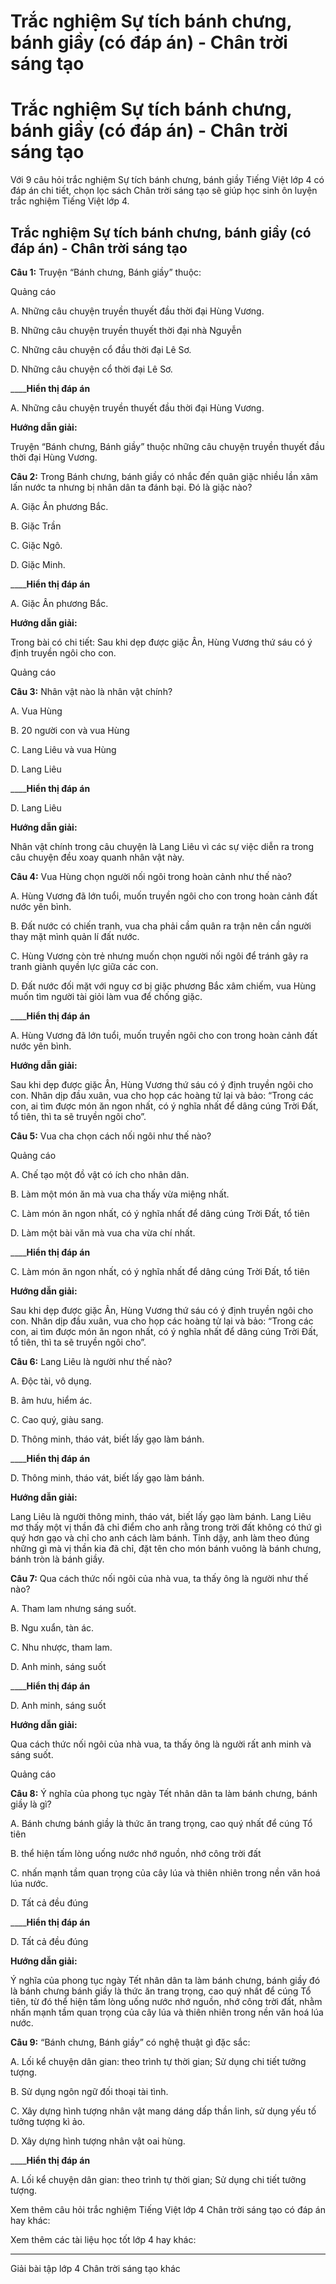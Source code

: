 # Trắc nghiệm Sự tích bánh chưng, bánh giầy (có đáp án) - Chân trời sáng tạo

# Trắc nghiệm Sự tích bánh chưng, bánh giầy (có đáp án) - Chân trời sáng tạo

Với 9 câu hỏi trắc nghiệm Sự tích bánh chưng, bánh giầy Tiếng Việt lớp 4 có đáp án chi tiết, chọn lọc sách Chân trời sáng tạo sẽ giúp học sinh ôn luyện trắc nghiệm Tiếng Việt lớp 4.

## Trắc nghiệm Sự tích bánh chưng, bánh giầy (có đáp án) - Chân trời sáng tạo

**Câu 1:** Truyện “Bánh chưng, Bánh giầy” thuộc:

Quảng cáo

A. Những câu chuyện truyền thuyết đầu thời đại Hùng Vương.

B. Những câu chuyện truyền thuyết thời đại nhà Nguyễn

C. Những câu chuyện cổ đầu thời đại Lê Sơ.

D. Những câu chuyện cổ thời đại Lê Sơ.

____**Hiển thị đáp án**

A. Những câu chuyện truyền thuyết đầu thời đại Hùng Vương.

**Hướng dẫn giải:**

Truyện “Bánh chưng, Bánh giầy” thuộc những câu chuyện truyền thuyết đầu thời đại Hùng Vương.

**Câu 2:** Trong Bánh chưng, bánh giầy có nhắc đến quân giặc nhiều lần xâm lấn nước ta nhưng bị nhân dân ta đánh bại. Đó là giặc nào?

A. Giặc Ân phương Bắc.

B. Giặc Trần

C. Giặc Ngô.

D. Giặc Minh.

____**Hiển thị đáp án**

A. Giặc Ân phương Bắc.

**Hướng dẫn giải:**

Trong bài có chi tiết: Sau khi dẹp được giặc Ân, Hùng Vương thứ sáu có ý định truyền ngôi cho con.

Quảng cáo

**Câu 3:** Nhân vật nào là nhân vật chính?

A. Vua Hùng

B. 20 người con và vua Hùng

C. Lang Liêu và vua Hùng

D. Lang Liêu

____**Hiển thị đáp án**

D. Lang Liêu

**Hướng dẫn giải:**

Nhân vật chính trong câu chuyện là Lang Liêu vì các sự việc diễn ra trong câu chuyện đều xoay quanh nhân vật này.

**Câu 4:** Vua Hùng chọn người nối ngôi trong hoàn cảnh như thế nào?

A. Hùng Vương đã lớn tuổi, muốn truyền ngôi cho con trong hoàn cảnh đất nước yên bình.

B. Đất nước có chiến tranh, vua cha phải cầm quân ra trận nên cần người thay mặt mình quản lí đất nước.

C. Hùng Vương còn trẻ nhưng muốn chọn người nối ngôi để tránh gây ra tranh giành quyền lực giữa các con.

D. Đất nước đối mặt với nguy cơ bị giặc phương Bắc xâm chiếm, vua Hùng muốn tìm người tài giỏi làm vua để chống giặc.

____**Hiển thị đáp án**

A. Hùng Vương đã lớn tuổi, muốn truyền ngôi cho con trong hoàn cảnh đất nước yên bình.

**Hướng dẫn giải:**

Sau khi dẹp được giặc Ân, Hùng Vương thứ sáu có ý định truyền ngôi cho con. Nhân dịp đầu xuân, vua cho họp các hoàng tử lại và bảo: “Trong các con, ai tìm được món ăn ngon nhất, có ý nghĩa nhất để dâng cúng Trời Đất, tổ tiên, thì ta sẽ truyền ngôi cho”.

**Câu 5:** Vua cha chọn cách nối ngôi như thế nào?

Quảng cáo

A. Chế tạo một đồ vật có ích cho nhân dân.

B. Làm một món ăn mà vua cha thấy vừa miệng nhất.

C. Làm món ăn ngon nhất, có ý nghĩa nhất để dâng cúng Trời Đất, tổ tiên

D. Làm một bài văn mà vua cha vừa chí nhất.

____**Hiển thị đáp án**

C. Làm món ăn ngon nhất, có ý nghĩa nhất để dâng cúng Trời Đất, tổ tiên

**Hướng dẫn giải:**

Sau khi dẹp được giặc Ân, Hùng Vương thứ sáu có ý định truyền ngôi cho con. Nhân dịp đầu xuân, vua cho họp các hoàng tử lại và bảo: “Trong các con, ai tìm được món ăn ngon nhất, có ý nghĩa nhất để dâng cúng Trời Đất, tổ tiên, thì ta sẽ truyền ngôi cho”.

**Câu 6:** Lang Liêu là người như thế nào?

A. Độc tài, vô dụng.

B. âm hưu, hiểm ác.

C. Cao quý, giàu sang.

D. Thông minh, tháo vát, biết lấy gạo làm bánh.

____**Hiển thị đáp án**

D. Thông minh, tháo vát, biết lấy gạo làm bánh. 

**Hướng dẫn giải:**

Lang Liêu là người thông minh, tháo vát, biết lấy gạo làm bánh. Lang Liêu mơ thấy một vị thần đã chỉ điểm cho anh rằng trong trời đất không có thứ gì quý hơn gạo và chỉ cho anh cách làm bánh. Tỉnh dậy, anh làm theo đúng những gì mà vị thần kia đã chỉ, đặt tên cho món bánh vuông là bánh chưng, bánh tròn là bánh giầy.

**Câu 7:** Qua cách thức nối ngôi của nhà vua, ta thấy ông là người như thế nào?

A. Tham lam nhưng sáng suốt.

B. Ngu xuẩn, tàn ác.

C. Nhu nhược, tham lam.

D. Anh minh, sáng suốt

____**Hiển thị đáp án**

D. Anh minh, sáng suốt

**Hướng dẫn giải:**

Qua cách thức nối ngôi của nhà vua, ta thấy ông là người rất anh minh và sáng suốt.

Quảng cáo

**Câu 8:** Ý nghĩa của phong tục ngày Tết nhân dân ta làm bánh chưng, bánh giầy là gì?

A. Bánh chưng bánh giầy là thức ăn trang trọng, cao quý nhất để cúng Tổ tiên

B. thể hiện tấm lòng uống nước nhớ nguồn, nhớ công trời đất

C. nhấn mạnh tầm quan trọng của cây lúa và thiên nhiên trong nền văn hoá lúa nước.

D. Tất cả đều đúng

____**Hiển thị đáp án**

D. Tất cả đều đúng

**Hướng dẫn giải:**

Ý nghĩa của phong tục ngày Tết nhân dân ta làm bánh chưng, bánh giầy đó là bánh chưng bánh giầy là thức ăn trang trọng, cao quý nhất để cúng Tổ tiên, từ đó thể hiện tấm lòng uống nước nhớ nguồn, nhớ công trời đất, nhằm nhấn mạnh tầm quan trọng của cây lúa và thiên nhiên trong nền văn hoá lúa nước.

**Câu 9:** “Bánh chưng, Bánh giầy” có nghệ thuật gì đặc sắc:

A. Lối kể chuyện dân gian: theo trình tự thời gian; Sử dụng chi tiết tưởng tượng.

B. Sử dụng ngôn ngữ đối thoại tài tình.

C. Xây dựng hình tượng nhân vật mang dáng dấp thần linh, sử dụng yếu tố tưởng tượng kì ảo.

D. Xây dựng hình tượng nhân vật oai hùng.

____**Hiển thị đáp án**

A. Lối kể chuyện dân gian: theo trình tự thời gian; Sử dụng chi tiết tưởng tượng.

Xem thêm câu hỏi trắc nghiệm Tiếng Việt lớp 4 Chân trời sáng tạo có đáp án hay khác:

Xem thêm các tài liệu học tốt lớp 4 hay khác:

* * *

Giải bài tập lớp 4 Chân trời sáng tạo khác
